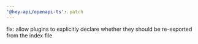 ```yaml
---
'@hey-api/openapi-ts': patch
---
```


fix: allow plugins to explicitly declare whether they should be re-exported from the index file
